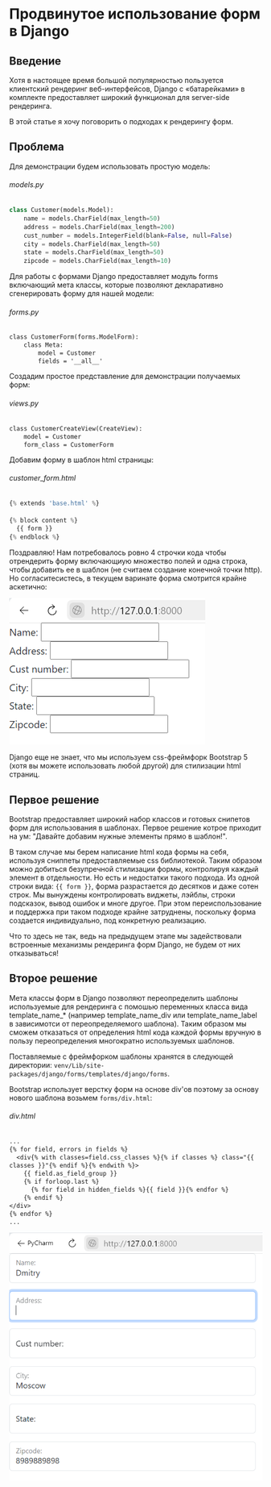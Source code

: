 # Продвинутое использование форм в Django

## Введение

Хотя в настоящее время большой популярностью пользуется клиентский рендеринг веб-интерфейсов, Django с «батарейками» в комплекте предоставляет широкий функционал для server-side рендеринга.

В этой статье я хочу поговорить о подходах к рендерингу форм.

## Проблема

Для демонстрации будем использовать простую модель:

###### _models.py_

````python
class Customer(models.Model):
    name = models.CharField(max_length=50)
    address = models.CharField(max_length=200)
    cust_number = models.IntegerField(blank=False, null=False)
    city = models.CharField(max_length=50)
    state = models.CharField(max_length=50)
    zipcode = models.CharField(max_length=10)
````

Для работы с формами Django предоставляет модуль forms включающий мета классы, которые позволяют декларативно cгенерировать форму для нашей модели:

###### _forms.py_

```
class CustomerForm(forms.ModelForm):
    class Meta:
        model = Customer
        fields = '__all__'
```

Создадим простое представление для демонстрации получаемых форм:

###### _views.py_

```
class CustomerCreateView(CreateView):
    model = Customer
    form_class = CustomerForm
```

Добавим форму в шаблон html страницы:

###### _customer_form.html_

```python
{% extends 'base.html' %}

{% block content %}
  {{ form }}
{% endblock %}
```

Поздравляю! Нам потребовалось ровно 4 строчки кода чтобы отрендерить форму включающиую множество полей и одна строка, чтобы добавить ее в шаблон (не считаем создание конечной точки http). Но согласитесистесь, в текущем варинате форма смотрится крайне аскетично:

![1.PNG](assets/1.PNG)

Django еще не знает, что мы используем css-фреймфорк Bootstrap 5 (хотя вы можете использовать любой другой) для стилизации html страниц.

## Первое решение

Bootstrap предоставляет широкий набор классов и готовых снипетов форм для использования в шаблонах. Первое решение котрое приходит на ум: "Давайте добавим нужные элементы прямо в шаблон!".

В таком случае мы берем написание html кода формы на себя, используя сниппеты предоставляемые css библиотекой. Таким образом можно добиться безупречной стилизации формы, контролируя каждый элемент в отдельности. Но есть и недостатки такого подхода. Из одной строки вида: `{{ form }}`, форма разрастается до десятков и даже сотен строк. Мы вынуждены контролировать виджеты, лэйблы, строки подсказок, вывод ошибок и многе другое. При этом переиспользование и поддержка при таком подходе крайне затруднены, поскольку форма создается индивидуально, под конкретную реализацию.

Что то здесь не так, ведь на предыдущем этапе мы задействовали встроенные механизмы рендеринга форм Django, не будем от них отказываться!

## Второе решение

Мета классы форм в Django позволяют переопределить шаблоны используемые для рендеринга c помошью переменных класса вида template_name_* (например template_name_div или template_name_label в зависимотси от переопределяемого шаблона). Таким образом мы сможем отказаться от определения html кода каждой формы вручную в пользу переопределения многократно используемых шаблонов.

Поставляемые с фреймфорком шаблоны хранятся в следующей директории: `venv/Lib/site-packages/django/forms/templates/django/forms`.

Bootstrap использует верстку форм на основе div'ов поэтому за основу нового шаблона возьмем `forms/div.html`:

###### *div.html*

```
...
{% for field, errors in fields %}
  <div{% with classes=field.css_classes %}{% if classes %} class="{{ classes }}"{% endif %}{% endwith %}>
    {{ field.as_field_group }}
    {% if forloop.last %}
      {% for field in hidden_fields %}{{ field }}{% endfor %}
    {% endif %}
</div>
{% endfor %}
...
```

![2.PNG](assets/2.PNG)
